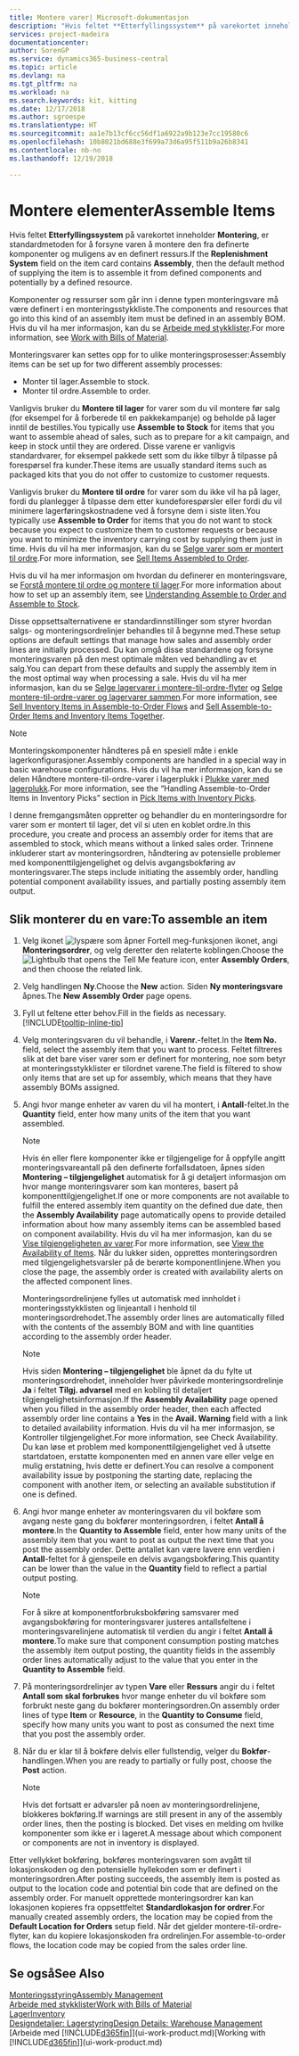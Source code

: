 ```yaml
---
title: Montere varer| Microsoft-dokumentasjon
description: "Hvis feltet **Etterfyllingssystem** på varekortet inneholder **Montering**, er standardmetoden for å forsyne varen å montere den fra definerte komponenter og muligens av en definert ressurs."
services: project-madeira
documentationcenter: 
author: SorenGP
ms.service: dynamics365-business-central
ms.topic: article
ms.devlang: na
ms.tgt_pltfrm: na
ms.workload: na
ms.search.keywords: kit, kitting
ms.date: 12/17/2018
ms.author: sgroespe
ms.translationtype: HT
ms.sourcegitcommit: aa1e7b13cf6cc56df1a6922a9b123e7cc19580c6
ms.openlocfilehash: 10b8021bd688e3f699a73d6a95f511b9a26b8341
ms.contentlocale: nb-no
ms.lasthandoff: 12/19/2018

---
```

# <a name="assemble-items"></a><span data-ttu-id="d888c-103">Montere elementer</span><span class="sxs-lookup"><span data-stu-id="d888c-103">Assemble Items</span></span>
<span data-ttu-id="d888c-104">Hvis feltet **Etterfyllingssystem** på varekortet inneholder **Montering**, er standardmetoden for å forsyne varen å montere den fra definerte komponenter og muligens av en definert ressurs.</span><span class="sxs-lookup"><span data-stu-id="d888c-104">If the **Replenishment System** field on the item card contains **Assembly**, then the default method of supplying the item is to assemble it from defined components and potentially by a defined resource.</span></span>  

<span data-ttu-id="d888c-105">Komponenter og ressurser som går inn i denne typen monteringsvare må være definert i en monteringsstykkliste.</span><span class="sxs-lookup"><span data-stu-id="d888c-105">The components and resources that go into this kind of an assembly item must be defined in an assembly BOM.</span></span> <span data-ttu-id="d888c-106">Hvis du vil ha mer informasjon, kan du se [Arbeide med stykklister](inventory-how-work-BOMs.md).</span><span class="sxs-lookup"><span data-stu-id="d888c-106">For more information, see [Work with Bills of Material](inventory-how-work-BOMs.md).</span></span>  

<span data-ttu-id="d888c-107">Monteringsvarer kan settes opp for to ulike monteringsprosesser:</span><span class="sxs-lookup"><span data-stu-id="d888c-107">Assembly items can be set up for two different assembly processes:</span></span>  

-   <span data-ttu-id="d888c-108">Monter til lager.</span><span class="sxs-lookup"><span data-stu-id="d888c-108">Assemble to stock.</span></span>  
-   <span data-ttu-id="d888c-109">Monter til ordre.</span><span class="sxs-lookup"><span data-stu-id="d888c-109">Assemble to order.</span></span>  

<span data-ttu-id="d888c-110">Vanligvis bruker du **Montere til lager** for varer som du vil montere før salg (for eksempel for å forberede til en pakkekampanje) og beholde på lager inntil de bestilles.</span><span class="sxs-lookup"><span data-stu-id="d888c-110">You typically use **Assemble to Stock** for items that you want to assemble ahead of sales, such as to prepare for a kit campaign, and keep in stock until they are ordered.</span></span> <span data-ttu-id="d888c-111">Disse varene er vanligvis standardvarer, for eksempel pakkede sett som du ikke tilbyr å tilpasse på forespørsel fra kunder.</span><span class="sxs-lookup"><span data-stu-id="d888c-111">These items are usually standard items such as packaged kits that you do not offer to customize to customer requests.</span></span>  

<span data-ttu-id="d888c-112">Vanligvis bruker du **Montere til ordre** for varer som du ikke vil ha på lager, fordi du planlegger å tilpasse dem etter kundeforespørsler eller fordi du vil minimere lagerføringskostnadene ved å forsyne dem i siste liten.</span><span class="sxs-lookup"><span data-stu-id="d888c-112">You typically use **Assemble to Order** for items that you do not want to stock because you expect to customize them to customer requests or because you want to minimize the inventory carrying cost by supplying them just in time.</span></span> <span data-ttu-id="d888c-113">Hvis du vil ha mer informasjon, kan du se [Selge varer som er montert til ordre](assembly-how-to-sell-items-assembled-to-order.md).</span><span class="sxs-lookup"><span data-stu-id="d888c-113">For more information, see [Sell Items Assembled to Order](assembly-how-to-sell-items-assembled-to-order.md).</span></span>  

<span data-ttu-id="d888c-114">Hvis du vil ha mer informasjon om hvordan du definerer en monteringsvare, se [Forstå montere til ordre og montere til lager](assembly-assemble-to-order-or-assemble-to-stock.md).</span><span class="sxs-lookup"><span data-stu-id="d888c-114">For more information about how to set up an assembly item, see [Understanding Assemble to Order and Assemble to Stock](assembly-assemble-to-order-or-assemble-to-stock.md).</span></span>  

<span data-ttu-id="d888c-115">Disse oppsettsalternativene er standardinnstillinger som styrer hvordan salgs- og monteringsordrelinjer behandles til å begynne med.</span><span class="sxs-lookup"><span data-stu-id="d888c-115">These setup options are default settings that manage how sales and assembly order lines are initially processed.</span></span> <span data-ttu-id="d888c-116">Du kan omgå disse standardene og forsyne monteringsvaren på den mest optimale måten ved behandling av et salg.</span><span class="sxs-lookup"><span data-stu-id="d888c-116">You can depart from these defaults and supply the assembly item in the most optimal way when processing a sale.</span></span> <span data-ttu-id="d888c-117">Hvis du vil ha mer informasjon, kan du se [Selge lagervarer i montere-til-ordre-flyter](assembly-how-to-sell-assemble-to-order-items-and-inventory-items-together.md) og [Selge montere-til-ordre-varer og lagervarer sammen](assembly-how-to-sell-assemble-to-order-items-and-inventory-items-together.md).</span><span class="sxs-lookup"><span data-stu-id="d888c-117">For more information, see [Sell Inventory Items in Assemble-to-Order Flows](assembly-how-to-sell-assemble-to-order-items-and-inventory-items-together.md) and [Sell Assemble-to-Order Items and Inventory Items Together](assembly-how-to-sell-assemble-to-order-items-and-inventory-items-together.md).</span></span>

> [!NOTE]  
> <span data-ttu-id="d888c-118">Monteringskomponenter håndteres på en spesiell måte i enkle lagerkonfigurasjoner.</span><span class="sxs-lookup"><span data-stu-id="d888c-118">Assembly components are handled in a special way in basic warehouse configurations.</span></span> <span data-ttu-id="d888c-119">Hvis du vil ha mer informasjon, kan du se delen Håndtere montere-til-ordre-varer i lagerplukk i [Plukke varer med lagerplukk](warehouse-how-to-pick-items-with-inventory-picks.md).</span><span class="sxs-lookup"><span data-stu-id="d888c-119">For more information, see the “Handling Assemble-to-Order Items in Inventory Picks” section in [Pick Items with Inventory Picks](warehouse-how-to-pick-items-with-inventory-picks.md).</span></span>   

<span data-ttu-id="d888c-120">I denne fremgangsmåten oppretter og behandler du en monteringsordre for varer som er montert til lager, det vil si uten en koblet ordre.</span><span class="sxs-lookup"><span data-stu-id="d888c-120">In this procedure, you create and process an assembly order for items that are assembled to stock, which means without a linked sales order.</span></span> <span data-ttu-id="d888c-121">Trinnene inkluderer start av monteringsordren, håndtering av potensielle problemer med komponenttilgjengelighet og delvis avgangsbokføring av monteringsvarer.</span><span class="sxs-lookup"><span data-stu-id="d888c-121">The steps include initiating the assembly order, handling potential component availability issues, and partially posting assembly item output.</span></span>

## <a name="to-assemble-an-item"></a><span data-ttu-id="d888c-122">Slik monterer du en vare:</span><span class="sxs-lookup"><span data-stu-id="d888c-122">To assemble an item</span></span>  
1.  <span data-ttu-id="d888c-123">Velg ikonet ![lyspære som åpner Fortell meg-funksjonen](media/ui-search/search_small.png "Fortell hva du vil gjøre") ikonet, angi **Monteringsordrer**, og velg deretter den relaterte koblingen.</span><span class="sxs-lookup"><span data-stu-id="d888c-123">Choose the ![Lightbulb that opens the Tell Me feature](media/ui-search/search_small.png "Tell me what you want to do") icon, enter **Assembly Orders**, and then choose the related link.</span></span>  
2.  <span data-ttu-id="d888c-124">Velg handlingen **Ny**.</span><span class="sxs-lookup"><span data-stu-id="d888c-124">Choose the **New** action.</span></span> <span data-ttu-id="d888c-125">Siden **Ny monteringsvare** åpnes.</span><span class="sxs-lookup"><span data-stu-id="d888c-125">The **New Assembly Order** page opens.</span></span>  
3.  <span data-ttu-id="d888c-126">Fyll ut feltene etter behov.</span><span class="sxs-lookup"><span data-stu-id="d888c-126">Fill in the fields as necessary.</span></span> [!INCLUDE[tooltip-inline-tip](includes/tooltip-inline-tip_md.md)]
4.  <span data-ttu-id="d888c-127">Velg monteringsvaren du vil behandle, i **Varenr.**-feltet.</span><span class="sxs-lookup"><span data-stu-id="d888c-127">In the **Item No.** field, select the assembly item that you want to process.</span></span> <span data-ttu-id="d888c-128">Feltet filtreres slik at det bare viser varer som er definert for montering, noe som betyr at monteringsstykklister er tilordnet varene.</span><span class="sxs-lookup"><span data-stu-id="d888c-128">The field is filtered to show only items that are set up for assembly, which means that they have assembly BOMs assigned.</span></span>  
5.  <span data-ttu-id="d888c-129">Angi hvor mange enheter av varen du vil ha montert, i **Antall**-feltet.</span><span class="sxs-lookup"><span data-stu-id="d888c-129">In the **Quantity** field, enter how many units of the item that you want assembled.</span></span>  

    > [!NOTE]  
    >  <span data-ttu-id="d888c-130">Hvis én eller flere komponenter ikke er tilgjengelige for å oppfylle angitt monteringsvareantall på den definerte forfallsdatoen, åpnes siden **Montering – tilgjengelighet** automatisk for å gi detaljert informasjon om hvor mange monteringsvarer som kan monteres, basert på komponenttilgjengelighet.</span><span class="sxs-lookup"><span data-stu-id="d888c-130">If one or more components are not available to fulfill the entered assembly item quantity on the defined due date, then the **Assembly Availability** page automatically opens to provide detailed information about how many assembly items can be assembled based on component availability.</span></span> <span data-ttu-id="d888c-131">Hvis du vil ha mer informasjon, kan du se [Vise tilgjengeligheten av varer](inventory-how-availability-overview.md).</span><span class="sxs-lookup"><span data-stu-id="d888c-131">For more information, see [View the Availability of Items](inventory-how-availability-overview.md).</span></span> <span data-ttu-id="d888c-132">Når du lukker siden, opprettes monteringsordren med tilgjengelighetsvarsler på de berørte komponentlinjene.</span><span class="sxs-lookup"><span data-stu-id="d888c-132">When you close the page, the assembly order is created with availability alerts on the affected component lines.</span></span>  

    <span data-ttu-id="d888c-133">Monteringsordrelinjene fylles ut automatisk med innholdet i monteringsstykklisten og linjeantall i henhold til monteringsordrehodet.</span><span class="sxs-lookup"><span data-stu-id="d888c-133">The assembly order lines are automatically filled with the contents of the assembly BOM and with line quantities according to the assembly order header.</span></span>  

    > [!NOTE]  
    >  <span data-ttu-id="d888c-134">Hvis siden **Montering – tilgjengelighet** ble åpnet da du fylte ut monteringsordrehodet, inneholder hver påvirkede monteringsordrelinje **Ja** i feltet **Tilgj. advarsel** med en kobling til detaljert tilgjengelighetsinformasjon.</span><span class="sxs-lookup"><span data-stu-id="d888c-134">If the **Assembly Availability** page opened when you filled in the assembly order header, then each affected assembly order line contains a **Yes** in the **Avail. Warning** field with a link to detailed availability information.</span></span> <span data-ttu-id="d888c-135">Hvis du vil ha mer informasjon, se Kontroller tilgjengelighet.</span><span class="sxs-lookup"><span data-stu-id="d888c-135">For more information, see Check Availability.</span></span> <span data-ttu-id="d888c-136">Du kan løse et problem med komponenttilgjengelighet ved å utsette startdatoen, erstatte komponenten med en annen vare eller velge en mulig erstatning, hvis dette er definert.</span><span class="sxs-lookup"><span data-stu-id="d888c-136">You can resolve a component availability issue by postponing the starting date, replacing the component with another item, or selecting an available substitution if one is defined.</span></span>  

6.  <span data-ttu-id="d888c-137">Angi hvor mange enheter av monteringsvaren du vil bokføre som avgang neste gang du bokfører monteringsordren, i feltet **Antall å montere**.</span><span class="sxs-lookup"><span data-stu-id="d888c-137">In the **Quantity to Assemble** field, enter how many units of the assembly item that you want to post as output the next time that you post the assembly order.</span></span> <span data-ttu-id="d888c-138">Dette antallet kan være lavere enn verdien i **Antall**-feltet for å gjenspeile en delvis avgangsbokføring.</span><span class="sxs-lookup"><span data-stu-id="d888c-138">This quantity can be lower than the value in the **Quantity** field to reflect a partial output posting.</span></span>  

    > [!NOTE]  
    >  <span data-ttu-id="d888c-139">For å sikre at komponentforbruksbokføring samsvarer med avgangsbokføring for monteringsvarer justeres antallsfeltene i monteringsvarelinjene automatisk til verdien du angir i feltet **Antall å montere**.</span><span class="sxs-lookup"><span data-stu-id="d888c-139">To make sure that component consumption posting matches the assembly item output posting, the quantity fields in the assembly order lines automatically adjust to the value that you enter in the **Quantity to Assemble** field.</span></span>  
7.  <span data-ttu-id="d888c-140">På monteringsordrelinjer av typen **Vare** eller **Ressurs** angir du i feltet **Antall som skal forbrukes** hvor mange enheter du vil bokføre som forbrukt neste gang du bokfører monteringsordren.</span><span class="sxs-lookup"><span data-stu-id="d888c-140">On assembly order lines of type **Item** or **Resource**, in the **Quantity to Consume** field, specify how many units you want to post as consumed the next time that you post the assembly order.</span></span>
8.  <span data-ttu-id="d888c-141">Når du er klar til å bokføre delvis eller fullstendig, velger du **Bokfør**-handlingen.</span><span class="sxs-lookup"><span data-stu-id="d888c-141">When you are ready to partially or fully post, choose the **Post** action.</span></span>  

    > [!NOTE]  
    >  <span data-ttu-id="d888c-142">Hvis det fortsatt er advarsler på noen av monteringsordrelinjene, blokkeres bokføring.</span><span class="sxs-lookup"><span data-stu-id="d888c-142">If warnings are still present in any of the assembly order lines, then the posting is blocked.</span></span> <span data-ttu-id="d888c-143">Det vises en melding om hvilke komponenter som ikke er i lageret.</span><span class="sxs-lookup"><span data-stu-id="d888c-143">A message about which component or components are not in inventory is displayed.</span></span>  

<span data-ttu-id="d888c-144">Etter vellykket bokføring, bokføres monteringsvaren som avgått til lokasjonskoden og den potensielle hyllekoden som er definert i monteringsordren.</span><span class="sxs-lookup"><span data-stu-id="d888c-144">After posting succeeds, the assembly item is posted as output to the location code and potential bin code that are defined on the assembly order.</span></span> <span data-ttu-id="d888c-145">For manuelt opprettede monteringsordrer kan kan lokasjonen kopieres fra oppsettfeltet **Standardlokasjon for ordrer**.</span><span class="sxs-lookup"><span data-stu-id="d888c-145">For manually created assembly orders, the location may be copied from the **Default Location for Orders** setup field.</span></span> <span data-ttu-id="d888c-146">Når det gjelder montere-til-ordre-flyter, kan du kopiere lokasjonskoden fra ordrelinjen.</span><span class="sxs-lookup"><span data-stu-id="d888c-146">For assemble-to-order flows, the location code may be copied from the sales order line.</span></span>  

## <a name="see-also"></a><span data-ttu-id="d888c-147">Se også</span><span class="sxs-lookup"><span data-stu-id="d888c-147">See Also</span></span>
[<span data-ttu-id="d888c-148">Monteringsstyring</span><span class="sxs-lookup"><span data-stu-id="d888c-148">Assembly Management</span></span>](assembly-assemble-items.md)  
[<span data-ttu-id="d888c-149">Arbeide med stykklister</span><span class="sxs-lookup"><span data-stu-id="d888c-149">Work with Bills of Material</span></span>](inventory-how-work-BOMs.md)  
[<span data-ttu-id="d888c-150">Lager</span><span class="sxs-lookup"><span data-stu-id="d888c-150">Inventory</span></span>](inventory-manage-inventory.md)  
[<span data-ttu-id="d888c-151">Designdetaljer: Lagerstyring</span><span class="sxs-lookup"><span data-stu-id="d888c-151">Design Details: Warehouse Management</span></span>](design-details-warehouse-management.md)  
<span data-ttu-id="d888c-152">[Arbeide med [!INCLUDE[d365fin](includes/d365fin_md.md)]](ui-work-product.md)</span><span class="sxs-lookup"><span data-stu-id="d888c-152">[Working with [!INCLUDE[d365fin](includes/d365fin_md.md)]](ui-work-product.md)</span></span>

